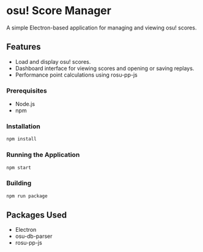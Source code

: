 # osu! Score Manager

A simple Electron-based application for managing and viewing osu! scores.

## Features
- Load and display osu! scores.
- Dashboard interface for viewing scores and opening or saving replays.
- Performance point calculations using rosu-pp-js

### Prerequisites
- Node.js
- npm

### Installation
```bash
npm install
```

### Running the Application
```bash
npm start
```

### Building
```bash
npm run package
```

## Packages Used
- Electron
- osu-db-parser
- rosu-pp-js
